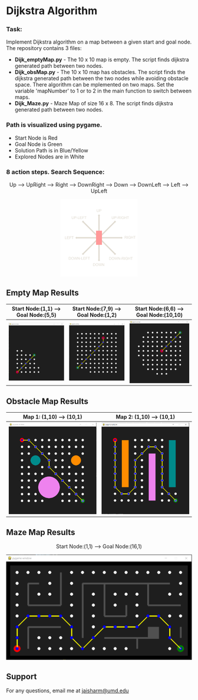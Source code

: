 # Dijkstra Algorithm

### Task:

Implement Dijkstra algorithm on a map between a given start and goal node. The repository contains 3 files:

- **Dijk_emptyMap.py** - The 10 x 10 map is empty. The script finds dijkstra generated path between two nodes.
- **Dijk_obsMap.py** - The 10 x 10 map has obstacles. The script finds the dijkstra generated path between the two nodes while avoiding obstacle space. There algorithm can be mplemented on two maps.  Set the variable 'mapNumber' to 1 or to 2 in the main function to switch between maps.
- **Dijk_Maze.py** - Maze Map of size 16 x 8. The script finds dijkstra generated path between two nodes.
        
### Path is visualized using pygame. 
- Start Node is Red
- Goal Node is Green
- Solution Path is in Blue/Yellow
- Explored Nodes are in White

### 8 action steps. Search Sequence: 
<p align="center">
        Up --> UpRight --> Right --> DownRight --> Down --> DownLeft --> Left --> UpLeft
</p>
<p align="center">
        <img src = "Images/pete-movement-basic.png" width = "210">
</p>


## Empty Map Results 

Start Node:(1,1) --> Goal Node:(5,5) |  Start Node:(7,9) --> Goal Node:(1,2)| Start Node:(6,6) --> Goal Node:(10,10)
:-------------------------:|:-------------------------:|:-------------------------:
<img src = "Images/dijk1.PNG" width = "250">  |  <img src = "Images/dijk2.PNG" width = "250">| <img src = "Images/dijk3.PNG" width = "250">

## Obstacle Map Results 

Map 1: (1,10) --> (10,1)   |  Map 2: (1,10) --> (10,1) 
:-------------------------:|:-------------------------:
<img src = "Images/dijk4.PNG" width = "350">  |  <img src = "Images/dijk5.PNG" width = "350">

## Maze Map Results

<p align="center">
        Start Node:(1,1) --> Goal Node:(16,1)
</p>

<p align="center">
       <img src = "Images/djk6.PNG" width = "600">
</p>


## Support
For any questions, email me at jaisharm@umd.edu
